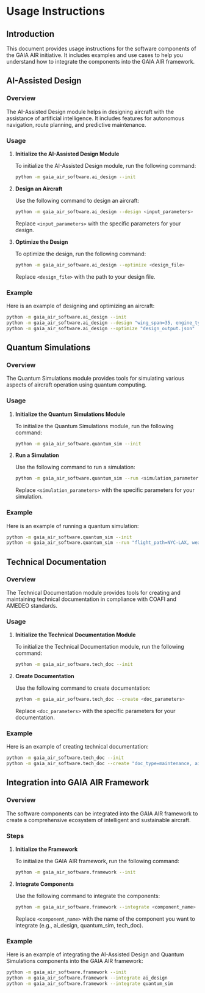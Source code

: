 # Usage Instructions

## Introduction

This document provides usage instructions for the software components of the GAIA AIR initiative. It includes examples and use cases to help you understand how to integrate the components into the GAIA AIR framework.

## AI-Assisted Design

### Overview

The AI-Assisted Design module helps in designing aircraft with the assistance of artificial intelligence. It includes features for autonomous navigation, route planning, and predictive maintenance.

### Usage

1. **Initialize the AI-Assisted Design Module**

   To initialize the AI-Assisted Design module, run the following command:

   ```bash
   python -m gaia_air_software.ai_design --init
   ```

2. **Design an Aircraft**

   Use the following command to design an aircraft:

   ```bash
   python -m gaia_air_software.ai_design --design <input_parameters>
   ```

   Replace `<input_parameters>` with the specific parameters for your design.

3. **Optimize the Design**

   To optimize the design, run the following command:

   ```bash
   python -m gaia_air_software.ai_design --optimize <design_file>
   ```

   Replace `<design_file>` with the path to your design file.

### Example

Here is an example of designing and optimizing an aircraft:

```bash
python -m gaia_air_software.ai_design --init
python -m gaia_air_software.ai_design --design "wing_span=35, engine_type=turbojet"
python -m gaia_air_software.ai_design --optimize "design_output.json"
```

## Quantum Simulations

### Overview

The Quantum Simulations module provides tools for simulating various aspects of aircraft operation using quantum computing.

### Usage

1. **Initialize the Quantum Simulations Module**

   To initialize the Quantum Simulations module, run the following command:

   ```bash
   python -m gaia_air_software.quantum_sim --init
   ```

2. **Run a Simulation**

   Use the following command to run a simulation:

   ```bash
   python -m gaia_air_software.quantum_sim --run <simulation_parameters>
   ```

   Replace `<simulation_parameters>` with the specific parameters for your simulation.

### Example

Here is an example of running a quantum simulation:

```bash
python -m gaia_air_software.quantum_sim --init
python -m gaia_air_software.quantum_sim --run "flight_path=NYC-LAX, weather_conditions=clear"
```

## Technical Documentation

### Overview

The Technical Documentation module provides tools for creating and maintaining technical documentation in compliance with COAFI and AMEDEO standards.

### Usage

1. **Initialize the Technical Documentation Module**

   To initialize the Technical Documentation module, run the following command:

   ```bash
   python -m gaia_air_software.tech_doc --init
   ```

2. **Create Documentation**

   Use the following command to create documentation:

   ```bash
   python -m gaia_air_software.tech_doc --create <doc_parameters>
   ```

   Replace `<doc_parameters>` with the specific parameters for your documentation.

### Example

Here is an example of creating technical documentation:

```bash
python -m gaia_air_software.tech_doc --init
python -m gaia_air_software.tech_doc --create "doc_type=maintenance, aircraft_model=A320"
```

## Integration into GAIA AIR Framework

### Overview

The software components can be integrated into the GAIA AIR framework to create a comprehensive ecosystem of intelligent and sustainable aircraft.

### Steps

1. **Initialize the Framework**

   To initialize the GAIA AIR framework, run the following command:

   ```bash
   python -m gaia_air_software.framework --init
   ```

2. **Integrate Components**

   Use the following command to integrate the components:

   ```bash
   python -m gaia_air_software.framework --integrate <component_name>
   ```

   Replace `<component_name>` with the name of the component you want to integrate (e.g., ai_design, quantum_sim, tech_doc).

### Example

Here is an example of integrating the AI-Assisted Design and Quantum Simulations components into the GAIA AIR framework:

```bash
python -m gaia_air_software.framework --init
python -m gaia_air_software.framework --integrate ai_design
python -m gaia_air_software.framework --integrate quantum_sim
```
